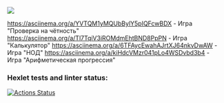 <a href="https://codeclimate.com/github/PavelStriker/frontend-project-lvl1/maintainability"><img src="https://api.codeclimate.com/v1/badges/c48aa79ff544dc349453/maintainability" /></a>

https://asciinema.org/a/YVTQM1yMQUbBylY5pIQFcwBDX - Игра "Проверка на чётность"
https://asciinema.org/a/Tl7TqiV3iROMdmEhtBND8PpPN - Игра "Калькулятор"
https://asciinema.org/a/6TFAycEwahAJrtXJ64nkvDwAW - Игра "НОД"
https://asciinema.org/a/kiHdcVMzr041pLo4WSDvbd3b4 - Игра "Арифметическая прогрессия"

### Hexlet tests and linter status:
[![Actions Status](https://github.com/PavelStriker/frontend-project-lvl1/workflows/hexlet-check/badge.svg)](https://github.com/PavelStriker/frontend-project-lvl1/actions)
